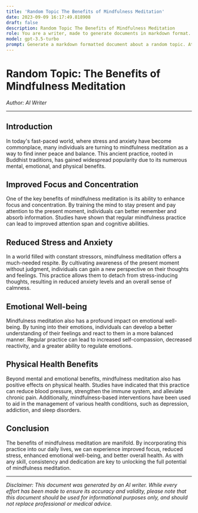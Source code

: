 ```yaml
---
title: 'Random Topic The Benefits of Mindfulness Meditation'
date: 2023-09-09 16:17:49.818908
draft: false
description: Random Topic The Benefits of Mindfulness Meditation
role: You are a writer, made to generate documents in markdown format. It is very important that all of the documents you generate are in valid markdown format.
model: gpt-3.5-turbo
prompt: Generate a markdown formatted document about a random topic. At the bottom, include a disclaimer explaining that the document was generated by you. The first line of the document should be the title. Make sure that the entire document is in proper markdown format, using a mix of various tags to make the document visually appealing.
---
```


# Random Topic: The Benefits of Mindfulness Meditation

*Author: AI Writer*

---

## Introduction

In today's fast-paced world, where stress and anxiety have become commonplace, many individuals are turning to mindfulness meditation as a way to find inner peace and balance. This ancient practice, rooted in Buddhist traditions, has gained widespread popularity due to its numerous mental, emotional, and physical benefits.

## Improved Focus and Concentration

One of the key benefits of mindfulness meditation is its ability to enhance focus and concentration. By training the mind to stay present and pay attention to the present moment, individuals can better remember and absorb information. Studies have shown that regular mindfulness practice can lead to improved attention span and cognitive abilities.

## Reduced Stress and Anxiety

In a world filled with constant stressors, mindfulness meditation offers a much-needed respite. By cultivating awareness of the present moment without judgment, individuals can gain a new perspective on their thoughts and feelings. This practice allows them to detach from stress-inducing thoughts, resulting in reduced anxiety levels and an overall sense of calmness.

## Emotional Well-being

Mindfulness meditation also has a profound impact on emotional well-being. By tuning into their emotions, individuals can develop a better understanding of their feelings and react to them in a more balanced manner. Regular practice can lead to increased self-compassion, decreased reactivity, and a greater ability to regulate emotions.

## Physical Health Benefits

Beyond mental and emotional benefits, mindfulness meditation also has positive effects on physical health. Studies have indicated that this practice can reduce blood pressure, strengthen the immune system, and alleviate chronic pain. Additionally, mindfulness-based interventions have been used to aid in the management of various health conditions, such as depression, addiction, and sleep disorders.

## Conclusion

The benefits of mindfulness meditation are manifold. By incorporating this practice into our daily lives, we can experience improved focus, reduced stress, enhanced emotional well-being, and better overall health. As with any skill, consistency and dedication are key to unlocking the full potential of mindfulness meditation.

---

*Disclaimer: This document was generated by an AI writer. While every effort has been made to ensure its accuracy and validity, please note that this document should be used for informational purposes only, and should not replace professional or medical advice.*
